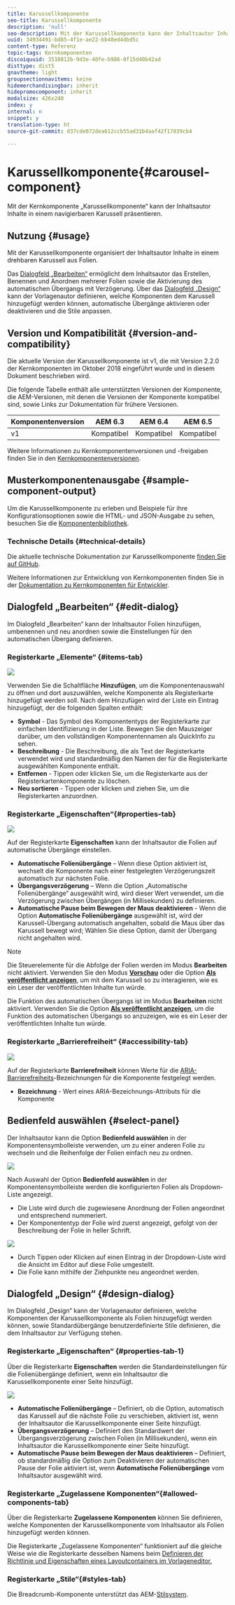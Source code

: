 ```yaml
---
title: Karussellkomponente
seo-title: Karussellkomponente
description: 'null'
seo-description: Mit der Karussellkomponente kann der Inhaltsautor Inhalte in einem drehbaren Karussell präsentieren.
uuid: 34934491-bd85-4f1e-ae22-bb48ed4dbd5c
content-type: Referenz
topic-tags: Kernkomponenten
discoiquuid: 3510812b-9d3e-40fe-b986-0f15d40b42ad
disttype: dist5
gnavtheme: light
groupsectionnavitems: keine
hidemerchandisingbar: inherit
hidepromocomponent: inherit
modalsize: 426x240
index: y
internal: n
snippet: y
translation-type: ht
source-git-commit: d37cde072dea612ccb55ad31b4aaf42f17839cb4

---
```



# Karussellkomponente{#carousel-component}

Mit der Kernkomponente „Karussellkomponente“ kann der Inhaltsautor Inhalte in einem navigierbaren Karussell präsentieren.

## Nutzung {#usage}

Mit der Karussellkomponente organisiert der Inhaltsautor Inhalte in einem drehbaren Karussell aus Folien.

Das [Dialogfeld „Bearbeiten“](#edit-dialog) ermöglicht dem Inhaltsautor das Erstellen, Benennen und Anordnen mehrerer Folien sowie die Aktivierung des automatischen Übergangs mit Verzögerung. Über das [Dialogfeld „Design“](#design-dialog) kann der Vorlagenautor definieren, welche Komponenten dem Karussell hinzugefügt werden können, automatische Übergänge aktivieren oder deaktivieren und die Stile anpassen.

## Version und Kompatibilität {#version-and-compatibility}

Die aktuelle Version der Karussellkomponente ist v1, die mit Version 2.2.0 der Kernkomponenten im Oktober 2018 eingeführt wurde und in diesem Dokument beschrieben wird.

Die folgende Tabelle enthält alle unterstützten Versionen der Komponente, die AEM-Versionen, mit denen die Versionen der Komponente kompatibel sind, sowie Links zur Dokumentation für frühere Versionen.

| Komponentenversion | AEM 6.3 | AEM 6.4 | AEM 6.5 |
|--- |--- |--- |--- |
| v1 | Kompatibel | Kompatibel | Kompatibel |

Weitere Informationen zu Kernkomponentenversionen und -freigaben finden Sie in den [Kernkomponentenversionen](versions.md).

## Musterkomponentenausgabe {#sample-component-output}

Um die Karussellkomponente zu erleben und Beispiele für ihre Konfigurationsoptionen sowie die HTML- und JSON-Ausgabe zu sehen, besuchen Sie die [Komponentenbibliothek](http://opensource.adobe.com/aem-core-wcm-components/library/carousel.html).

### Technische Details {#technical-details}

Die aktuelle technische Dokumentation zur Karussellkomponente [finden Sie auf GitHub](https://github.com/adobe/aem-core-wcm-components/blob/master/content/src/content/jcr_root/apps/core/wcm/components/carousel/v1/carousel).

Weitere Informationen zur Entwicklung von Kernkomponenten finden Sie in der [Dokumentation zu Kernkomponenten für Entwickler](developing.md).

## Dialogfeld „Bearbeiten“ {#edit-dialog}

Im Dialogfeld „Bearbeiten“ kann der Inhaltsautor Folien hinzufügen, umbenennen und neu anordnen sowie die Einstellungen für den automatischen Übergang definieren.

### Registerkarte „Elemente“ {#items-tab}

![](assets/screen-shot-2019-08-29-12.01.39.png)

Verwenden Sie die Schaltfläche **Hinzufügen**, um die Komponentenauswahl zu öffnen und dort auszuwählen, welche Komponente als Registerkarte hinzugefügt werden soll. Nach dem Hinzufügen wird der Liste ein Eintrag hinzugefügt, der die folgenden Spalten enthält:

* **Symbol** - Das Symbol des Komponententyps der Registerkarte zur einfachen Identifizierung in der Liste. Bewegen Sie den Mauszeiger darüber, um den vollständigen Komponentennamen als QuickInfo zu sehen.
* **Beschreibung** - Die Beschreibung, die als Text der Registerkarte verwendet wird und standardmäßig den Namen der für die Registerkarte ausgewählten Komponente enthält.
* **Entfernen** - Tippen oder klicken Sie, um die Registerkarte aus der Registerkartenkomponente zu löschen.
* **Neu sortieren** - Tippen oder klicken und ziehen Sie, um die Registerkarten anzuordnen.

### Registerkarte „Eigenschaften“{#properties-tab}

![](assets/screen-shot-2019-08-29-12.01.57.png)

Auf der Registerkarte **Eigenschaften** kann der Inhaltsautor die Folien auf automatische Übergänge einstellen.

* **Automatische Folienübergänge** – Wenn diese Option aktiviert ist, wechselt die Komponente nach einer festgelegten Verzögerungszeit automatisch zur nächsten Folie.
* **Übergangsverzögerung** – Wenn die Option „Automatische Folienübergänge“ ausgewählt wird, wird dieser Wert verwendet, um die Verzögerung zwischen Übergängen (in Millisekunden) zu definieren.
* **Automatische Pause beim Bewegen der Maus deaktivieren** - Wenn die Option **Automatische Folienübergänge** ausgewählt ist, wird der Karussell-Übergang automatisch angehalten, sobald die Maus über das Karussell bewegt wird; Wählen Sie diese Option, damit der Übergang nicht angehalten wird.

>[!NOTE]
>
>Die Steuerelemente für die Abfolge der Folien werden im Modus **Bearbeiten** nicht aktiviert. Verwenden Sie den Modus [**Vorschau**](https://helpx.adobe.com/de/experience-manager/6-5/sites/authoring/using/editing-content.html) oder die Option **[Als veröffentlicht anzeigen](https://helpx.adobe.com/de/experience-manager/6-5/sites/authoring/using/editing-content.html)**, um mit dem Karussell so zu interagieren, wie es ein Leser der veröffentlichten Inhalte tun würde.
>
>Die Funktion des automatischen Übergangs ist im Modus **Bearbeiten** nicht aktiviert. Verwenden Sie die Option **[Als veröffentlicht anzeigen](https://helpx.adobe.com/de/experience-manager/6-5/sites/authoring/using/editing-content.html)**, um die Funktion des automatischen Übergangs so anzuzeigen, wie es ein Leser der veröffentlichten Inhalte tun würde.

### Registerkarte „Barrierefreiheit“ {#accessibility-tab}

![](assets/screen-shot-2019-08-29-12.02.22.png)

Auf der Registerkarte **Barrierefreiheit** können Werte für die [ARIA-Barrierefreiheits](https://www.w3.org/WAI/standards-guidelines/aria/)-Bezeichnungen für die Komponente festgelegt werden.

* **Bezeichnung** - Wert eines ARIA-Bezeichnungs-Attributs für die Komponente

## Bedienfeld auswählen {#select-panel}

Der Inhaltsautor kann die Option **Bedienfeld auswählen** in der Komponentensymbolleiste verwenden, um zu einer anderen Folie zu wechseln und die Reihenfolge der Folien einfach neu zu ordnen.

![](assets/screenshot_2018-10-11at165417.png)

Nach Auswahl der Option **Bedienfeld auswählen** in der Komponentensymbolleiste werden die konfigurierten Folien als Dropdown-Liste angezeigt.

* Die Liste wird durch die zugewiesene Anordnung der Folien angeordnet und entsprechend nummeriert.
* Der Komponententyp der Folie wird zuerst angezeigt, gefolgt von der Beschreibung der Folie in heller Schrift.

![](assets/opera_snapshot_2018-11-28141537localhost.png)

* Durch Tippen oder Klicken auf einen Eintrag in der Dropdown-Liste wird die Ansicht im Editor auf diese Folie umgestellt.
* Die Folie kann mithilfe der Ziehpunkte neu angeordnet werden.

## Dialogfeld „Design“ {#design-dialog}

Im Dialogfeld „Design“ kann der Vorlagenautor definieren, welche Komponenten der Karussellkomponente als Folien hinzugefügt werden können, sowie Standardübergänge benutzerdefinierte Stile definieren, die dem Inhaltsautor zur Verfügung stehen.

### Registerkarte „Eigenschaften“ {#properties-tab-1}

Über die Registerkarte **Eigenschaften** werden die Standardeinstellungen für die Folienübergänge definiert, wenn ein Inhaltsautor die Karussellkomponente einer Seite hinzufügt.

![](assets/screenshot_2018-11-28at141824.png)

* **Automatische Folienübergänge** – Definiert, ob die Option, automatisch das Karussell auf die nächste Folie zu verschieben, aktiviert ist, wenn der Inhaltsautor die Karussellkomponente einer Seite hinzufügt.
* **Übergangsverzögerung** – Definiert den Standardwert der Übergangsverzögerung zwischen Folien (in Millisekunden), wenn ein Inhaltsautor die Karussellkomponente einer Seite hinzufügt.
* **Automatische Pause beim Bewegen der Maus deaktivieren** – Definiert, ob standardmäßig die Option zum Deaktivieren der automatischen Pause der Folie aktiviert ist, wenn **Automatische Folienübergänge** vom Inhaltsautor ausgewählt wird.

### Registerkarte „Zugelassene Komponenten“{#allowed-components-tab}

Über die Registerkarte **Zugelassene Komponenten** können Sie definieren, welche Komponenten der Karussellkomponente vom Inhaltsautor als Folien hinzugefügt werden können.

Die Registerkarte „Zugelassene Komponenten“ funktioniert auf die gleiche Weise wie die Registerkarte desselben Namens beim [Definieren der Richtlinie und Eigenschaften eines Layoutcontainers im Vorlageneditor.](https://helpx.adobe.com/de/experience-manager/6-5/sites/authoring/using/templates.html)

### Registerkarte „Stile“{#styles-tab}

Die Breadcrumb-Komponente unterstützt das AEM-[Stilsystem](authoring.md#component-styling).
